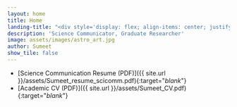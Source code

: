 ```yaml
---
layout: home
title: Home
landing-title: "<div style='display: flex; align-items: center; justify-content: center; flex-wrap: wrap; text-align: left;'><img src='{% link assets/images/sumeet3.jpg %}' alt='Sumeet Kulkarni' style='width: 80px; height: 80px; border-radius: 50%; margin-right: 15px; margin-bottom: 10px;' /><div>Welcome to my webpage,<br><span style='font-size: 0.8em;'>it''s nice ''sumeet you!</span></div></div>"
description: 'Science Communicator, Graduate Researcher'
image: assets/images/astro_art.jpg 
author: Sumeet
show_tile: false
---
```


*   [Science Communication Resume (PDF)]({{ site.url }}/assets/Sumeet_resume_scicomm.pdf){:target="_blank_"}
*   [Academic CV (PDF)]({{ site.url }}/assets/Sumeet_CV.pdf){:target="_blank_"}
